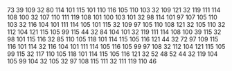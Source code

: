 73 39 109 32 80 114 101 115 101 110 116 105 110 103 32 109 121 32 119 111 114 108 100 32 107 110 111 119 108 101 100 103 101 32 98 114 101 97 107 105 110 103 32 116 104 101 111 114 105 101 115 32 109 97 105 110 108 121 32 105 110 32 112 104 121 115 105 99 115 44 32 84 104 101 32 119 111 114 108 100 39 115 32 98 101 115 116 32 85 110 105 118 101 114 115 105 116 121 44 32 72 97 109 115 116 101 114 32 116 104 101 111 114 105 116 105 99 97 108 32 112 104 121 115 105 99 115 32 117 110 105 118 101 114 115 105 116 121 32 52 48 52 44 32 119 104 105 99 104 32 105 32 97 108 115 111 32 111 119 110 46

